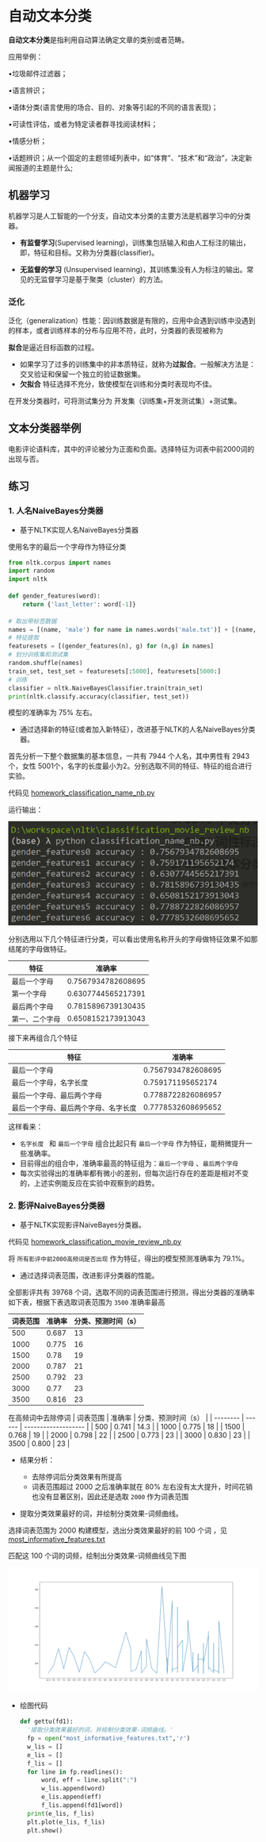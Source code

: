 # 自动文本分类

**自动文本分类**是指利用自动算法确定文章的类别或者范畴。

应用举例：

•垃圾邮件过滤器；

•语言辨识；

•语体分类(语言使用的场合、目的、对象等引起的不同的语言表现)；

•可读性评估，或者为特定读者群寻找阅读材料；

•情感分析；

•话题辨识；从一个固定的主题领域列表中，如“体育”、“技术”和“政治”，决定新闻报道的主题是什么;

##  机器学习

机器学习是人工智能的一个分支，自动文本分类的主要方法是机器学习中的分类器。

- **有监督学习**(Supervised learning)，训练集包括输入和由人工标注的输出，即，特征和目标。又称为分类器(classifier)。

- **无监督的学习** (Unsupervised learning)，其训练集没有人为标注的输出。常见的无监督学习是基于聚类（cluster）的方法。

###  泛化

泛化（generalization）性能：因训练数据是有限的，应用中会遇到训练中没遇到的样本，或者训练样本的分布与应用不符，此时，分类器的表现被称为

**拟合**是逼近目标函数的过程。

- 如果学习了过多的训练集中的非本质特征，就称为**过拟合**。一般解决方法是：交叉验证和保留一个独立的验证数据集。
- **欠拟合** 特征选择不充分，致使模型在训练和分类时表现均不佳。

在开发分类器时，可将测试集分为 开发集（训练集+开发测试集）+测试集。

## 文本分类器举例

电影评论语料库，其中的评论被分为正面和负面。选择特征为词表中前2000词的出现与否。

##  练习 

### 1. 人名NaiveBayes分类器

- 基于NLTK实现人名NaiveBayes分类器

使用名字的最后一个字母作为特征分类

```python
from nltk.corpus import names
import random
import nltk

def gender_features(word):
    return {'last_letter': word[-1]}

# 取出带标签数据
names = [(name, 'male') for name in names.words('male.txt')] + [(name, 'female') for name in names.words('female.txt')] 
# 特征提取
featuresets = [(gender_features(n), g) for (n,g) in names]  
# 划分训练集和测试集  
random.shuffle(names)
train_set, test_set = featuresets[:5000], featuresets[5000:] 
# 训练
classifier = nltk.NaiveBayesClassifier.train(train_set)  
print(nltk.classify.accuracy(classifier, test_set))
```

模型的准确率为 75% 左右。

- 通过选择新的特征(或者加入新特征），改进基于NLTK的人名NaiveBayes分类器。

首先分析一下整个数据集的基本信息，一共有 7944 个人名，其中男性有 2943 个，女性 5001个，名字的长度最小为2。分别选取不同的特征、特征的组合进行实验。

代码见 [homework_classification_name_nb.py](homework_classification_name_nb.py)

运行输出：

![](imgs/l5-res.png)

分别选用以下几个特征进行分类，可以看出使用名称开头的字母做特征效果不如那结尾的字母做特征。

| 特征           | 准确率             |
| -------------- | ------------------ |
| 最后一个字母   | 0.7567934782608695 |
| 第一个字母     | 0.6307744565217391 |
| 最后两个字母   | 0.7815896739130435 |
| 第一、二个字母 | 0.6508152173913043 |

接下来再组合几个特征

| 特征                                 | 准确率             |
| ------------------------------------ | ------------------ |
| 最后一个字母                         | 0.7567934782608695 |
| 最后一个字母，名字长度               | 0.759171195652174  |
| 最后一个字母、最后两个字母           | 0.7788722826086957 |
| 最后一个字母、最后两个字母、名字长度 | 0.7778532608695652 |

这样看来：

- `名字长度 ` 和  `最后一个字母` 组合比起只有 `最后一个字母` 作为特征，能稍微提升一些准确率。
- 目前得出的组合中，准确率最高的特征组为：`最后一个字母` 、`最后两个字母`
- 每次实验得出的准确率都有微小的差别，但每次运行存在的差距是相对不变的，上述实例能反应在实验中观察到的趋势。

### 2. 影评NaiveBayes分类器

- 基于NLTK实现影评NaiveBayes分类器。

代码见 [homework_classification_movie_review_nb.py](homework_classification_movie_review_nb.py)

将 `所有影评中前2000高频词是否出现` 作为特征，得出的模型预测准确率为 79.1%。

- 通过选择词表范围，改进影评分类器的性能。

全部影评共有 39768 个词，选取不同的词表范围进行预测，得出分类器的准确率如下表，根据下表选取词表范围为 `3500` 准确率最高

| 词表范围 | 准确率 | 分类、预测时间（s） |
| -------- | ------ | ------------------- |
| 500      | 0.687  | 13                  |
| 1000     | 0.775  | 16                  |
| 1500     | 0.78   | 19                  |
| 2000     | 0.787  | 21                  |
| 2500     | 0.792  | 23                  |
| 3000     | 0.77   | 23                  |
| 3500     | 0.816  | 23                  |

在高频词中去除停词
| 词表范围 | 准确率 | 分类、预测时间（s） |
| -------- | ------ | ------------------- |
| 500      | 0.741  | 14.3                |
| 1000     | 0.775  | 18                  |
| 1500     | 0.768  | 19                  |
| 2000     | 0.798  | 22                  |
| 2500     | 0.773  | 23                  |
| 3000     | 0.830  | 23                  |
| 3500     | 0.800  | 23                  |

- 结果分析：
  - 去除停词后分类效果有所提高
  - 词表范围超过 2000 之后准确率就在 80% 左右没有太大提升，时间花销也没有显著区别，因此还是选取 `2000` 作为词表范围

- 提取分类效果最好的词，并绘制分类效果-词频曲线。

选择词表范围为 2000 构建模型，选出分类效果最好的前 100 个词 ，见 [most_informative_features.txt](most_informative_features.txt)

匹配这 100 个词的词频，绘制出分类效果-词频曲线见下图

![](imgs/效果-词频.png)

- 绘图代码

  ```python
  def gettu(fd1):
  	'提取分类效果最好的词，并绘制分类效果-词频曲线。'
  	fp = open("most_informative_features.txt",'r')
  	w_lis = []
  	e_lis = []
  	f_lis = []
  	for line in fp.readlines():
  		word, eff = line.split(":")
  		w_lis.append(word)
  		e_lis.append(eff)
  		f_lis.append(fd1[word])
  	print(e_lis, f_lis)
  	plt.plot(e_lis, f_lis)
  	plt.show()
  ```